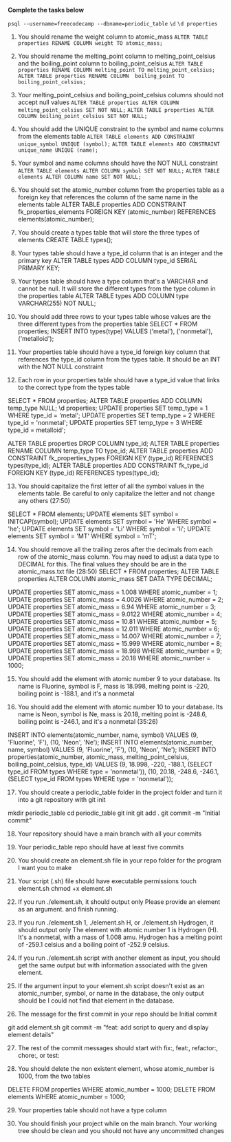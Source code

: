 **Complete the tasks below**

`psql --username=freecodecamp --dbname=periodic_table`
`\d`
`\d properties`

1) You should rename the weight column to atomic_mass
`ALTER TABLE properties RENAME COLUMN weight TO atomic_mass;`

2) You should rename the melting_point column to melting_point_celsius and the boiling_point column to boiling_point_celsius
`ALTER TABLE properties RENAME COLUMN melting_point TO melting_point_celsius;`
`ALTER TABLE properties RENAME COLUMN  boiling_point TO boiling_point_celsius;`

3) Your melting_point_celsius and boiling_point_celsius columns should not accept null values
`ALTER TABLE properties ALTER COLUMN melting_point_celsius SET NOT NULL;`
`ALTER TABLE properties ALTER COLUMN boiling_point_celsius SET NOT NULL;`

4) You should add the UNIQUE constraint to the symbol and name columns from the elements table
`ALTER TABLE elements ADD CONSTRAINT unique_symbol UNIQUE (symbol);`
`ALTER TABLE elements ADD CONSTRAINT unique_name UNIQUE (name);`

5) Your symbol and name columns should have the NOT NULL constraint
`ALTER TABLE elements ALTER COLUMN symbol SET NOT NULL;`
`ALTER TABLE elements ALTER COLUMN name SET NOT NULL;`

6) You should set the atomic_number column from the properties table as a foreign key that references the column of the same name in the elements table
ALTER TABLE properties ADD CONSTRAINT fk_properties_elements FOREIGN KEY (atomic_number) REFERENCES elements(atomic_number);

7) You should create a types table that will store the three types of elements
CREATE TABLE types();

8) Your types table should have a type_id column that is an integer and the primary key
ALTER TABLE types ADD COLUMN type_id SERIAL PRIMARY KEY;


9) Your types table should have a type column that's a VARCHAR and cannot be null. It will store the different types from the type column in the properties table
ALTER TABLE types ADD COLUMN type VARCHAR(255) NOT NULL;


10) You should add three rows to your types table whose values are the three different types from the properties table
SELECT * FROM properties;
INSERT INTO types(type) VALUES ('metal'), ('nonmetal'), ('metalloid');


11) Your properties table should have a type_id foreign key column that references the type_id column from the types table. It should be an INT with the NOT NULL constraint



12) Each row in your properties table should have a type_id value that links to the correct type from the types table

SELECT * FROM properties;
ALTER TABLE properties ADD COLUMN temp_type NULL; 
\d properties;
UPDATE properties SET temp_type = 1 WHERE type_id = 'metal';
UPDATE properties SET temp_type = 2 WHERE type_id = 'nonmetal';
UPDATE properties SET temp_type = 3 WHERE type_id = metalloid';

ALTER TABLE properties DROP COLUMN type_id;
ALTER TABLE properties RENAME COLUMN temp_type TO type_id;
ALTER TABLE properties ADD CONSTRAINT fk_properties_types FOREIGN KEY (type_id) REFERENCES types(type_id);
ALTER TABLE properties ADD CONSTRAINT fk_type_id FOREIGN KEY (type_id) REFERENCES types(type_id);

13) You should capitalize the first letter of all the symbol values in the elements table. Be careful to only capitalize the letter and not change any others (27:50)

SELECT * FROM elements;
UPDATE elements SET symbol = INITCAP(symbol);
UPDATE elements SET symbol = 'He' WHERE symbol = 'he';
UPDATE elements SET symbol = 'Li' WHERE symbol = 'li';
UPDATE elements SET symbol = 'MT' WHERE symbol = 'mT';

14) You should remove all the trailing zeros after the decimals from each row of the atomic_mass column. You may need to adjust a data type to DECIMAL for this. The final values they should be are in the atomic_mass.txt file (28:50)
SELECT * FROM properties;
ALTER TABLE properties ALTER COLUMN atomic_mass SET DATA TYPE DECIMAL;

UPDATE properties SET atomic_mass = 1.008 WHERE atomic_number = 1;
UPDATE properties SET atomic_mass = 4.0026 WHERE atomic_number = 2;
UPDATE properties SET atomic_mass = 6.94 WHERE atomic_number = 3;
UPDATE properties SET atomic_mass = 9.0122 WHERE atomic_number = 4;
UPDATE properties SET atomic_mass = 10.81 WHERE atomic_number = 5;
UPDATE properties SET atomic_mass = 12.011 WHERE atomic_number = 6;
UPDATE properties SET atomic_mass = 14.007 WHERE atomic_number = 7;
UPDATE properties SET atomic_mass = 15.999 WHERE atomic_number = 8;
UPDATE properties SET atomic_mass = 18.998 WHERE atomic_number = 9;
UPDATE properties SET atomic_mass = 20.18 WHERE atomic_number = 1000;

15) You should add the element with atomic number 9 to your database. Its name is Fluorine, symbol is F, mass is 18.998, melting point is -220, boiling point is -188.1, and it's a nonmetal

16) You should add the element with atomic number 10 to your database. Its name is Neon, symbol is Ne, mass is 20.18, melting point is -248.6, boiling point is -246.1, and it's a nonmetal (35:26)

INSERT INTO elements(atomic_number, name, symbol) VALUES (9, 'Fluorine', 'F'), (10, 'Neon', 'Ne');
INSERT INTO elements(atomic_number, name, symbol) VALUES (9, 'Fluorine', 'F'), (10, 'Neon', 'Ne');
INSERT INTO properties(atomic_number, atomic_mass, melting_point_celsius, boiling_point_celsius, type_id) VALUES (9, 18.998, -220, -188.1, (SELECT type_id FROM types WHERE type = 'nonmetal')), (10, 20.18, -248.6, -246.1, (SELECT type_id FROM types WHERE type = 'nonmetal'));

17) You should create a periodic_table folder in the project folder and turn it into a git repository with git init

mkdir periodic_table
cd periodic_table
git init
git add .
git commit -m "Initial commit"

18) Your repository should have a main branch with all your commits
19) Your periodic_table repo should have at least five commits
20) You should create an element.sh file in your repo folder for the program I want you to make

21) Your script (.sh) file should have executable permissions
touch element.sh
chmod +x element.sh

22) If you run ./element.sh, it should output only Please provide an element as an argument. and finish running.

23) If you run ./element.sh 1, ./element.sh H, or ./element.sh Hydrogen, it should output only The element with atomic number 1 is Hydrogen (H). It's a nonmetal, with a mass of 1.008 amu. Hydrogen has a melting point of -259.1 celsius and a boiling point of -252.9 celsius.

24) If you run ./element.sh script with another element as input, you should get the same output but with information associated with the given element.

25) If the argument input to your element.sh script doesn't exist as an atomic_number, symbol, or name in the database, the only output should be I could not find that element in the database.


26) The message for the first commit in your repo should be Initial commit

git add element.sh
git commit -m "feat: add script to query and display element details"

27) The rest of the commit messages should start with fix:, feat:, refactor:, chore:, or test:

28) You should delete the non existent element, whose atomic_number is 1000, from the two tables

DELETE FROM properties WHERE atomic_number = 1000;
DELETE FROM elements WHERE atomic_number = 1000;

29) Your properties table should not have a type column

30) You should finish your project while on the main branch. Your working tree should be clean and you should not have any uncommitted changes
